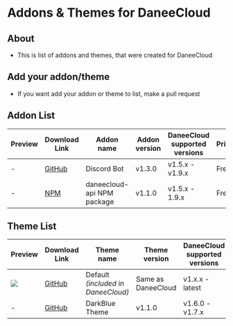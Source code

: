 # Addons & Themes for DaneeCloud

## About
- This is list of addons and themes, that were created for DaneeCloud

## Add your addon/theme
- If you want add your addon or theme to list, make a pull request

## Addon List

| Preview | Download Link | Addon name | Addon version | DaneeCloud supported versions | Price | Developer |
| ------- | ------------- | ---------- | ------------- | ----------------------------- | ----- | --------- |
|   -     | [GitHub](https://github.com/DaneeSkripter/DaneeCloudBot) | Discord Bot | v1.3.0 | v1.5.x - v1.9.x | Free | DaneeSkripter |
|   -     | [NPM](https://www.npmjs.com/package/daneecloud-api) | daneecloud-api NPM package | v1.1.0 | v1.5.x - 1.9.x | Free | DaneeSkripter |

## Theme List

| Preview | Download Link | Theme name | Theme version | DaneeCloud supported versions | Price | Developer |
| ------- | ------------- | ---------- | ------------- | ----------------------------- | ----- | --------- |
| ![](https://cloud.daneeskripter.dev/sf/daneeskripter/daneecloudhome.png) | [GitHub](https://github.com/DaneeSkripter/DaneeCloud) | Default *(included in DaneeCloud)* | Same as DaneeCloud | v1.x.x - latest |  Free | DaneeSkripter |
| - | [GitHub](https://github.com/DaneeSkripter/dc-darkbluetheme/releases) | DarkBlue Theme | v1.1.0 | v1.6.0 - v1.7.x | Free | DaneeSkripter
